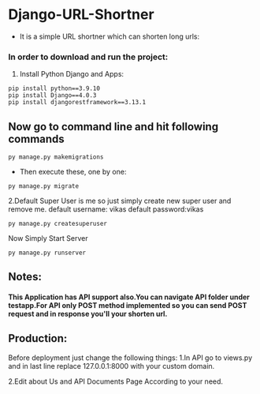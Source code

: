 # Django-URL-Shortner

* It is a simple URL shortner which can shorten long urls: <br>

### In order to download and run the project:
1. Install Python Django and Apps:
```shell
pip install python==3.9.10
pip install Django==4.0.3
pip install djangorestframework==3.13.1
```
## Now go to command line and hit following commands

```shell
py manage.py makemigrations
```
* Then execute these, one by one:
```shell
py manage.py migrate
```

2.Default Super User is me so just simply create new super user and remove me.
default username: vikas
default password:vikas

```shell
py manage.py createsuperuser
```

Now Simply Start Server
```shell
py manage.py runserver
```

## Notes:
#### This Application has API support also.You can navigate API folder under testapp.For API only POST method implemented so you can send POST request and in response you'll your shorten url.

## Production:
Before deployment just change the following things:
1.In API go to views.py and in last line replace 127.0.0.1:8000 with your custom domain.

2.Edit about Us and API Documents Page According to your need.
